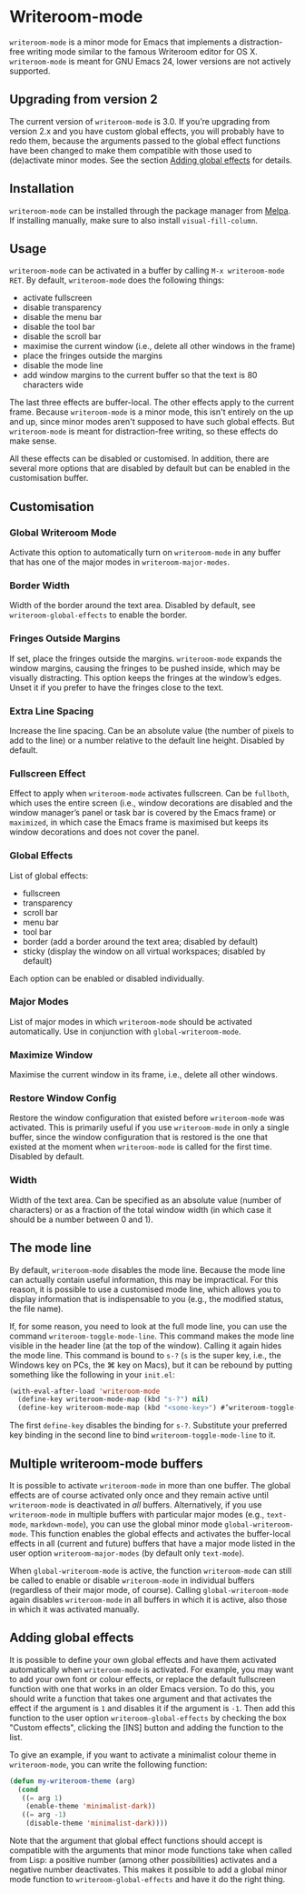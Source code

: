# Writeroom-mode #

`writeroom-mode` is a minor mode for Emacs that implements a distraction-free writing mode similar to the famous Writeroom editor for OS X. `writeroom-mode` is meant for GNU Emacs 24, lower versions are not actively supported.


## Upgrading from version 2 ##

The current version of `writeroom-mode` is 3.0. If you’re upgrading from version 2.x and you have custom global effects, you will probably have to redo them, because the arguments passed to the global effect functions have been changed to make them compatible with those used to (de)activate minor modes. See the section [Adding global effects](#adding-global-effects) for details.


## Installation ##

`writeroom-mode` can be installed through the package manager from [Melpa](http://melpa.org/). If installing manually, make sure to also install `visual-fill-column`.


## Usage ##

`writeroom-mode` can be activated in a buffer by calling `M-x writeroom-mode RET`. By default, `writeroom-mode` does the following things:

* activate fullscreen
* disable transparency
* disable the menu bar
* disable the tool bar
* disable the scroll bar
* maximise the current window (i.e., delete all other windows in the frame)
* place the fringes outside the margins
* disable the mode line
* add window margins to the current buffer so that the text is 80 characters wide

The last three effects are buffer-local. The other effects apply to the current frame. Because `writeroom-mode` is a minor mode, this isn't entirely on the up and up, since minor modes aren't supposed to have such global effects. But `writeroom-mode` is meant for distraction-free writing, so these effects do make sense.

All these effects can be disabled or customised. In addition, there are several more options that are disabled by default but can be enabled in the customisation buffer.


## Customisation ##

### Global Writeroom Mode ###

Activate this option to automatically turn on `writeroom-mode` in any buffer that has one of the major modes in `writeroom-major-modes`.


### Border Width ###

Width of the border around the text area. Disabled by default, see `writeroom-global-effects` to enable the border.


### Fringes Outside Margins ###

If set, place the fringes outside the margins. `writeroom-mode` expands the window margins, causing the fringes to be pushed inside, which may be visually distracting. This option keeps the fringes at the window’s edges. Unset it if you prefer to have the fringes close to the text.


### Extra Line Spacing ###

Increase the line spacing. Can be an absolute value (the number of pixels to add to the line) or a number relative to the default line height. Disabled by default.


### Fullscreen Effect ###

Effect to apply when `writeroom-mode` activates fullscreen. Can be `fullboth`, which uses the entire screen (i.e., window decorations are disabled and the window manager’s panel or task bar is covered by the Emacs frame) or `maximized`, in which case the Emacs frame is maximised but keeps its window decorations and does not cover the panel.


### Global Effects ###

List of global effects:

- fullscreen
- transparency
- scroll bar
- menu bar
- tool bar
- border (add a border around the text area; disabled by default)
- sticky (display the window on all virtual workspaces; disabled by default)

Each option can be enabled or disabled individually.


### Major Modes ###

List of major modes in which `writeroom-mode` should be activated automatically. Use in conjunction with `global-writeroom-mode`.


### Maximize Window ###

Maximise the current window in its frame, i.e., delete all other windows.


### Restore Window Config ###

Restore the window configuration that existed before `writeroom-mode` was activated. This is primarily useful if you use `writeroom-mode` in only a single buffer, since the window configuration that is restored is the one that existed at the moment when `writeroom-mode` is called for the first time. Disabled by default.


### Width ###

Width of the text area. Can be specified as an absolute value (number of characters) or as a fraction of the total window width (in which case it should be a number between 0 and 1).


## The mode line ##

By default, `writeroom-mode` disables the mode line. Because the mode line can actually contain useful information, this may be impractical. For this reason, it is possible to use a customised mode line, which allows you to display information that is indispensable to you (e.g., the modified status, the file name).

If, for some reason, you need to look at the full mode line, you can use the command `writeroom-toggle-mode-line`. This command makes the mode line visible in the header line (at the top of the window). Calling it again hides the mode line. This command is bound to `s-?` (`s` is the super key, i.e., the Windows key on PCs, the ⌘ key on Macs), but it can be rebound by putting something like the following in your `init.el`:

```lisp
(with-eval-after-load 'writeroom-mode
  (define-key writeroom-mode-map (kbd "s-?") nil)
  (define-key writeroom-mode-map (kbd "<some-key>") #’writeroom-toggle-mode-line))
```

The first `define-key` disables the binding for `s-?`. Substitute your preferred key binding in the second line to bind `writeroom-toggle-mode-line` to it.


## Multiple writeroom-mode buffers ##

It is possible to activate `writeroom-mode` in more than one buffer. The global effects are of course activated only once and they remain active until `writeroom-mode` is deactivated in *all* buffers. Alternatively, if you use `writeroom-mode` in multiple buffers with particular major modes (e.g., `text-mode`, `markdown-mode`), you can use the global minor mode `global-writeroom-mode`. This function enables the global effects and activates the buffer-local effects in all (current and future) buffers that have a major mode listed in the user option `writeroom-major-modes` (by default only `text-mode`).

When `global-writeroom-mode` is active, the function `writeroom-mode` can still be called to enable or disable `writeroom-mode` in individual buffers (regardless of their major mode, of course). Calling `global-writeroom-mode` again disables `writeroom-mode` in all buffers in which it is active, also those in which it was activated manually.


## Adding global effects ##

It is possible to define your own global effects and have them activated automatically when `writeroom-mode` is activated. For example, you may want to add your own font or colour effects, or replace the default fullscreen function with one that works in an older Emacs version. To do this, you should write a function that takes one argument and that activates the effect if the argument is `1` and disables it if the argument is `-1`. Then add this function to the user option `writeroom-global-effects` by checking the box "Custom effects", clicking the [INS] button and adding the function to the list.

To give an example, if you want to activate a minimalist colour theme in `writeroom-mode`, you can write the following function:

```lisp
(defun my-writeroom-theme (arg)
  (cond
   ((= arg 1)
    (enable-theme 'minimalist-dark))
   ((= arg -1)
    (disable-theme 'minimalist-dark))))
```

Note that the argument that global effect functions should accept is compatible with the arguments that minor mode functions take when called from Lisp: a positive number (among other possibilities) activates and a negative number deactivates. This makes it possible to add a global minor mode function to `writeroom-global-effects` and have it do the right thing.
